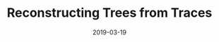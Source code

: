 ---
layout: post
title:   "Reconstructing Trees from Traces"
date:   2019-03-19
categories: post
papers: true
authors:  Samantha Davies,  Cyrus Rashtchian, Miklos Z. Racz
venue: COLT 2019
volume: 
---